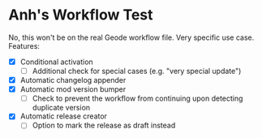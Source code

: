 # Anh's Workflow Test

No, this won't be on the real Geode workflow file. Very specific use case.
Features:
- [x] Conditional activation
  - [ ] Additional check for special cases (e.g. "very special update")
- [x] Automatic changelog appender
- [x] Automatic mod version bumper
  - [ ] Check to prevent the workflow from continuing upon detecting duplicate version
- [x] Automatic release creator
  - [ ] Option to mark the release as draft instead
